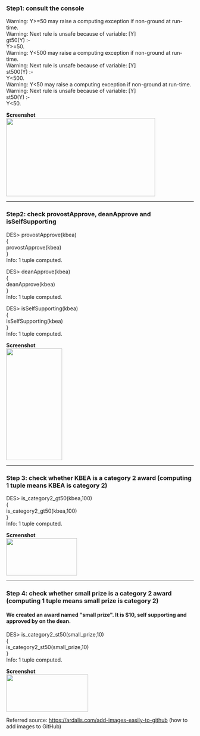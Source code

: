 ### Step1: consult the console
Warning: Y>=50 may raise a computing exception if non-ground at run-time.  
Warning: Next rule is unsafe because of variable: [Y]  
gt50(Y) :-  
Y>=50.  
Warning: Y<500 may raise a computing exception if non-ground at run-time.  
Warning: Next rule is unsafe because of variable: [Y]  
st500(Y) :-  
Y<500.  
Warning: Y<50 may raise a computing exception if non-ground at run-time.  
Warning: Next rule is unsafe because of variable: [Y]  
st50(Y) :-  
Y<50.  
  
**Screenshot**  
<img src="https://user-images.githubusercontent.com/46877258/55187739-cb8ce280-5167-11e9-8124-61be90b22bc8.png" width="400" height="210">
***
### Step2: check provostApprove, deanApprove and isSelfSupporting
DES> provostApprove(kbea)  
{  
  provostApprove(kbea)  
}  
Info: 1 tuple computed.  
  
DES> deanApprove(kbea)  
{  
  deanApprove(kbea)  
}  
Info: 1 tuple computed.  
  
DES> isSelfSupporting(kbea)  
{  
  isSelfSupporting(kbea)  
}  
Info: 1 tuple computed.  
  
**Screenshot**  
<img src="https://user-images.githubusercontent.com/46877258/55187981-40f8b300-5168-11e9-8904-be35cafe64e1.png" width="150" height="300">
***
### Step 3: check whether KBEA is a category 2 award (computing 1 tuple means KBEA is category 2)
DES> is_category2_gt50(kbea,100)  
{  
  is_category2_gt50(kbea,100)  
}  
Info: 1 tuple computed.  
  
**Screenshot**  
<img src="https://user-images.githubusercontent.com/46877258/55188973-ac438480-516a-11e9-80da-49c3a3a9e9e2.png" width="190" height="100">
***
### Step 4: check whether small prize is a category 2 award (computing 1 tuple means small prize is category 2)
#### We created an award named "small prize". It is $10, self supporting and approved by on the dean.
DES> is_category2_st50(small_prize,10)  
{  
  is_category2_st50(small_prize,10)  
}  
Info: 1 tuple computed.      
  
**Screenshot**  
<img src="https://user-images.githubusercontent.com/46877258/55189245-620ed300-516b-11e9-90d4-89b47a45b0b8.png" width="220" height="100">

Referred source: https://ardalis.com/add-images-easily-to-github (how to add images to GitHub)
